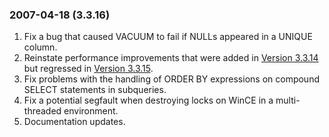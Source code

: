### 2007\-04\-18 (3\.3\.16\)

1. Fix a bug that caused VACUUM to fail if NULLs appeared in a
 UNIQUE column.
2. Reinstate performance improvements that were added in
 [Version 3\.3\.14](#version_3_3_14)
 but regressed in [Version 3\.3\.15](#version_3_3_15).
3. Fix problems with the handling of ORDER BY expressions on
 compound SELECT statements in subqueries.
4. Fix a potential segfault when destroying locks on WinCE in
 a multi\-threaded environment.
5. Documentation updates.




